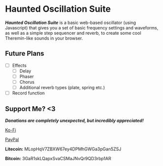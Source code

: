 # Haunted Oscillation Suite
***Haunted Oscillation Suite*** is a basic web-based oscillator (using Javascript) that gives you a set of basic frequency settings and waveforms, as well as a simple step sequencer and reverb, to create some cool Theremin-like sounds in your browser.

## Future Plans
 - [ ] Effects
	 - [ ] Delay
	 - [ ] Phaser
	 - [ ] Chorus
	 - [ ] Additional reverb types (plate, spring etc.)
 - [ ] Record function

## Support Me? <3
***Donations are completely unexpected, but incredibly appreciated!***

[Ko-Fi](https://ko-fi.com/caskexe)

[PayPal](https://www.paypal.com/donate/?hosted_button_id=TGX3Q6GHFVZXU)

**Litecoin:** MLopHqV7ZBXW67ey4DPMhGWGa3pGan5ZSJ

**Bitcoin:** 3GaR1skLQapxSvaCSMaJNvQr9QD3rbp1AR
